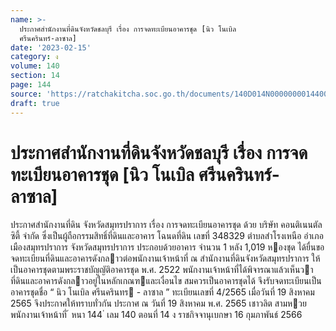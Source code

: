 ```yaml
---
name: >-
  ประกาศสำนักงานที่ดินจังหวัดชลบุรี เรื่อง การจดทะเบียนอาคารชุด [นิว โนเบิล
  ศรีนครินทร์-ลาซาล]
date: '2023-02-15'
category: ง
volume: 140
section: 14
page: 144
source: 'https://ratchakitcha.soc.go.th/documents/140D014N0000000014400.pdf'
draft: true
---
```


# ประกาศสำนักงานที่ดินจังหวัดชลบุรี เรื่อง การจดทะเบียนอาคารชุด [นิว โนเบิล ศรีนครินทร์-ลาซาล]

ประกาศสํานักงานที่ดิน จังหวัดสมุทรปราการ เรื่อง การจดทะเบียนอาคารชุด ด้วย บริษัท คอนติเนนตัล ซิตี้ จํากัด ซึ่งเป็นผู้ถือกรรมสิทธิ์ที่ดินและอาคาร โฉนดที่ดิน เลขที่ 348329 ตําบลสําโรงเหนือ อําเภอเมืองสมุทรปราการ จังหวัดสมุทรปราการ ประกอบด้วยอาคาร จํานวน 1 หลัง 1,019 หองชุด ได้ยื่นขอจดทะเบียนที่ดินและอาคารดังกลาวต่อพนักงานเจ้าหน้าที่ ณ สํานักงานที่ดินจังหวัดสมุทรปราการ ให้เป็นอาคารชุดตามพระราชบัญญัติอาคารชุด พ.ศ. 2522 พนักงานเจ้าหน้าที่ได้พิจารณาแล้วเห็นวาที่ดินและอาคารดังกลาวอยู่ในหลักเกณฑและเงื่อนไข สมควรเป็นอาคารชุดได้ จึงรับจดทะเบียนเป็นอาคารชุดชื่อ “ นิว โนเบิล ศรีนครินทร - ลาซาล ” ทะเบียนเลขที่ 4/2565 เมื่อวันที่ 19 สิงหาคม 2565 จึงประกาศให้ทราบทั่วกัน ประกาศ ณ วันที่ 19 สิงหาคม พ.ศ. 2565 เชาวลิต สามหวย พนักงานเจ้าหน้าที่ ้ หนา 144 ่ เลม 140 ตอนที่ 14 ง ราชกิจจานุเบกษา 16 กุมภาพันธ์ 2566
